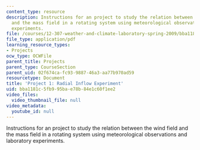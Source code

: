 ```yaml
---
content_type: resource
description: Instructions for an project to study the relation between the wind field
  and the mass field in a rotating system using meteorological observations and laboratory
  experiments.
file: /courses/12-307-weather-and-climate-laboratory-spring-2009/bba1181c5fb995bae78b84e1c60f1ee2_radial_inflow.pdf
file_type: application/pdf
learning_resource_types:
- Projects
ocw_type: OCWFile
parent_title: Projects
parent_type: CourseSection
parent_uid: 02f674ca-fc93-9887-46a3-aa77b970ad59
resourcetype: Document
title: 'Project 1: Radial Inflow Experiment'
uid: bba1181c-5fb9-95ba-e78b-84e1c60f1ee2
video_files:
  video_thumbnail_file: null
video_metadata:
  youtube_id: null
---
```

Instructions for an project to study the relation between the wind field and the mass field in a rotating system using meteorological observations and laboratory experiments.